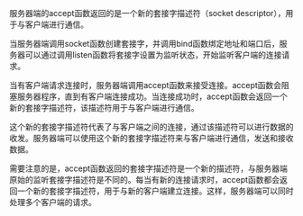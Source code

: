 服务器端的accept函数返回的是一个新的套接字描述符（socket descriptor），用于与客户端进行通信。

当服务器端调用socket函数创建套接字，并调用bind函数绑定地址和端口后，服务器可以通过调用listen函数将套接字设置为监听状态，开始监听客户端的连接请求。

当有客户端请求连接时，服务器端调用accept函数来接受连接。accept函数会阻塞服务器程序，直到有客户端连接成功。当连接成功时，accept函数会返回一个新的套接字描述符，该描述符用于与客户端进行通信。

这个新的套接字描述符代表了与客户端之间的连接，通过该描述符可以进行数据的收发。服务器端可以使用这个新的套接字描述符来与客户端进行通信，发送和接收数据。

需要注意的是，accept函数返回的套接字描述符是一个新的描述符，与服务器端原始的监听套接字描述符是不同的。每当有新的连接请求时，accept函数都会返回一个新的套接字描述符，用于与新的客户端建立连接。这样，服务器端可以同时处理多个客户端的请求。
